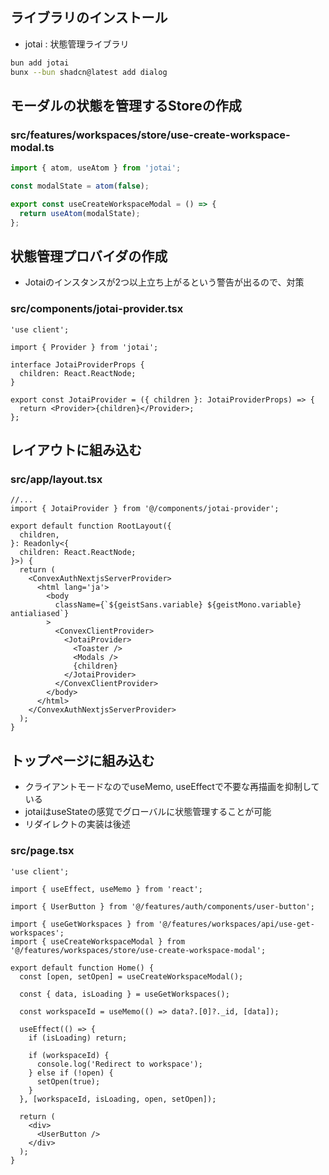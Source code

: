 ## ライブラリのインストール

- jotai : 状態管理ライブラリ

```bash
bun add jotai
bunx --bun shadcn@latest add dialog
```

## モーダルの状態を管理するStoreの作成

### src/features/workspaces/store/use-create-workspace-modal.ts

```ts
import { atom, useAtom } from 'jotai';

const modalState = atom(false);

export const useCreateWorkspaceModal = () => {
  return useAtom(modalState);
};
```

## 状態管理プロバイダの作成

- Jotaiのインスタンスが2つ以上立ち上がるという警告が出るので、対策

### src/components/jotai-provider.tsx

```tsx
'use client';

import { Provider } from 'jotai';

interface JotaiProviderProps {
  children: React.ReactNode;
}

export const JotaiProvider = ({ children }: JotaiProviderProps) => {
  return <Provider>{children}</Provider>;
};
```

## レイアウトに組み込む

### src/app/layout.tsx

```tsx
//...
import { JotaiProvider } from '@/components/jotai-provider';

export default function RootLayout({
  children,
}: Readonly<{
  children: React.ReactNode;
}>) {
  return (
    <ConvexAuthNextjsServerProvider>
      <html lang='ja'>
        <body
          className={`${geistSans.variable} ${geistMono.variable} antialiased`}
        >
          <ConvexClientProvider>
            <JotaiProvider>
              <Toaster />
              <Modals />
              {children}
            </JotaiProvider>
          </ConvexClientProvider>
        </body>
      </html>
    </ConvexAuthNextjsServerProvider>
  );
}
```

## トップページに組み込む

- クライアントモードなのでuseMemo, useEffectで不要な再描画を抑制している
- jotaiはuseStateの感覚でグローバルに状態管理することが可能
- リダイレクトの実装は後述

### src/page.tsx

```tsx
'use client';

import { useEffect, useMemo } from 'react';

import { UserButton } from '@/features/auth/components/user-button';

import { useGetWorkspaces } from '@/features/workspaces/api/use-get-workspaces';
import { useCreateWorkspaceModal } from '@/features/workspaces/store/use-create-workspace-modal';

export default function Home() {
  const [open, setOpen] = useCreateWorkspaceModal();

  const { data, isLoading } = useGetWorkspaces();

  const workspaceId = useMemo(() => data?.[0]?._id, [data]);

  useEffect(() => {
    if (isLoading) return;

    if (workspaceId) {
      console.log('Redirect to workspace');
    } else if (!open) {
      setOpen(true);
    }
  }, [workspaceId, isLoading, open, setOpen]);

  return (
    <div>
      <UserButton />
    </div>
  );
}
```